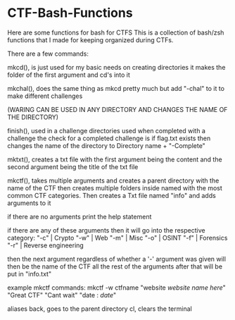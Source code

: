 # CTF-Bash-Functions
Here are some functions for bash for CTFS
This is a collection of bash/zsh functions that I made for keeping organized during CTFs.

There are a few commands:

mkcd(), is just used for my basic needs on creating directories it makes the folder of the first argument and cd's into it

mkchal(), does the same thing as mkcd pretty much but add "-chal" to it to make different challenges

(WARING CAN BE USED IN ANY DIRECTORY AND CHANGES THE NAME OF THE DIRECTORY)

finish(), used in a challenge directories used when completed with a challenge the check for a completed challenge is if flag.txt exists then changes the name of the directory to Directory name + 
"-Complete"

mktxt(), creates a txt file with the first argument being the content and the second argument being the title of the txt file

mkctf(), takes multiple arguments and creates a parent directory with the name of the CTF then creates multiple folders inside named with the most common CTF categories. Then creates a Txt file named "info" and adds arguments to it

if there are no arguments print the help statement

if there are any of these arguments then it will go into the respective category:
"-c" | Crypto
"-w" | Web
"-m" | Misc
"-o" | OSINT
"-f" | Forensics
"-r" | Reverse engineering

then the next argument regardless of whether a '-' argument was given will then be the name of the CTF all the rest of the arguments after that will be put in "info.txt"

example mkctf commands:
mkctf -w ctfname "website *website name here*" "Great CTF" "Cant wait" "date : *date*" 

aliases
back, goes to the parent directory
cl, clears the terminal
